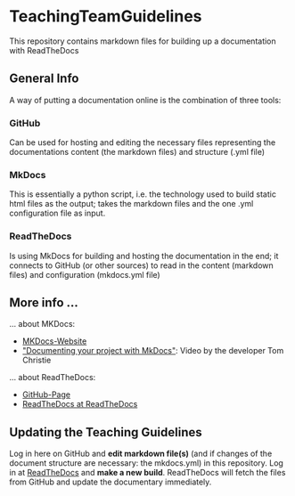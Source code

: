 # TeachingTeamGuidelines
This repository contains markdown files for building up a documentation with ReadTheDocs

## General Info

A way of putting a documentation online is the combination of three tools:

### GitHub

Can be used for hosting and editing the necessary files representing the documentations content (the markdown files) and structure (.yml file)

### MkDocs

This is essentially a python script, i.e. the technology used to build static html files as the output; takes the markdown files and the one .yml configuration file as input.

### ReadTheDocs

Is using MkDocs for building and hosting the documentation in the end; it connects to GitHub (or other sources) to read in the content (markdown files) and configuration (mkdocs.yml file)


## More info ...

... about MKDocs:

 - [MKDocs-Website](http://www.mkdocs.org/)
 - ["Documenting your project with MkDocs"](https://ep2014.europython.eu/de/schedule/sessions/39/): Video by the developer Tom Christie
 

... about ReadTheDocs:

 - [GitHub-Page](https://github.com/rtfd/readthedocs.org)
 - [ReadTheDocs at ReadTheDocs](http://read-the-docs.readthedocs.org/en/latest/)
 
 
## Updating the Teaching Guidelines

Log in here on GitHub and **edit markdown file(s)** (and if changes of the document structure are necessary: the mkdocs.yml) in this repository.
Log in at [ReadTheDocs](https:/readthedocs.org) and **make a new build**. ReadTheDocs will fetch the files from GitHub and update the documentary immediately.
